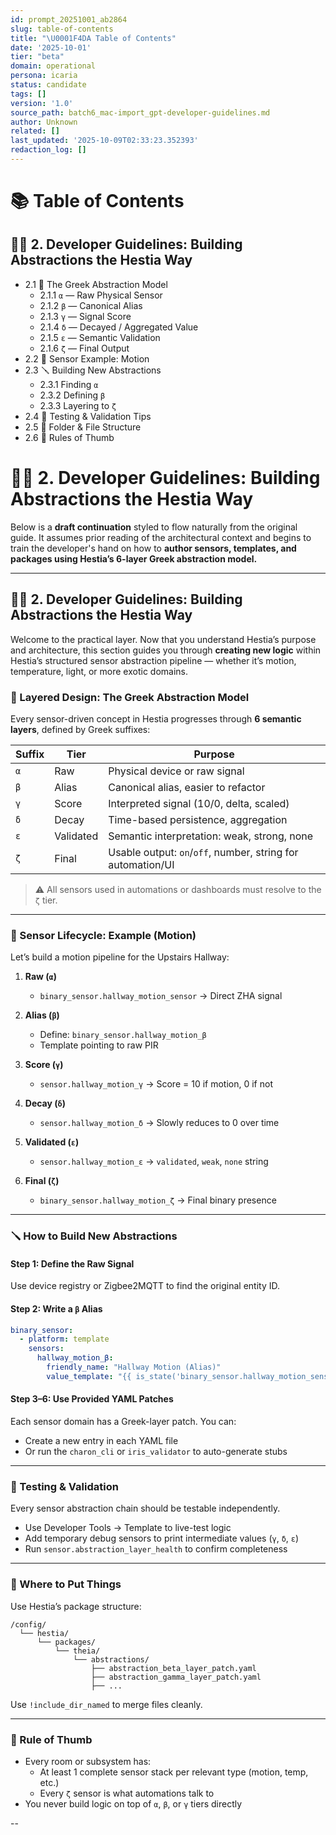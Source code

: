 ```yaml
---
id: prompt_20251001_ab2864
slug: table-of-contents
title: "\U0001F4DA Table of Contents"
date: '2025-10-01'
tier: "beta"
domain: operational
persona: icaria
status: candidate
tags: []
version: '1.0'
source_path: batch6_mac-import_gpt-developer-guidelines.md
author: Unknown
related: []
last_updated: '2025-10-09T02:33:23.352393'
redaction_log: []
---
```


# 📚 Table of Contents

## 🧑‍💻 2. Developer Guidelines: Building Abstractions the Hestia Way
- 2.1 🧠 The Greek Abstraction Model
  - 2.1.1 `α` — Raw Physical Sensor
  - 2.1.2 `β` — Canonical Alias
  - 2.1.3 `γ` — Signal Score
  - 2.1.4 `δ` — Decayed / Aggregated Value
  - 2.1.5 `ε` — Semantic Validation
  - 2.1.6 `ζ` — Final Output
- 2.2 🧱 Sensor Example: Motion
- 2.3 🪛 Building New Abstractions
  - 2.3.1 Finding `α`
  - 2.3.2 Defining `β`
  - 2.3.3 Layering to `ζ`
- 2.4 🧪 Testing & Validation Tips
- 2.5 📁 Folder & File Structure
- 2.6 🧠 Rules of Thumb


# 🧑‍💻 2. Developer Guidelines: Building Abstractions the Hestia Way

Below is a **draft continuation** styled to flow naturally from the original guide. It assumes prior reading of the architectural context and begins to train the developer's hand on how to **author sensors, templates, and packages using Hestia’s 6-layer Greek abstraction model.**

---

## 🧑‍💻 2. Developer Guidelines: Building Abstractions the Hestia Way

Welcome to the practical layer. Now that you understand Hestia’s purpose and architecture, this section guides you through **creating new logic** within Hestia’s structured sensor abstraction pipeline — whether it’s motion, temperature, light, or more exotic domains.

### 🧱 Layered Design: The Greek Abstraction Model

Every sensor-driven concept in Hestia progresses through **6 semantic layers**, defined by Greek suffixes:

| Suffix | Tier | Purpose |
|--------|------|---------|
| `α`    | Raw       | Physical device or raw signal |
| `β`    | Alias     | Canonical alias, easier to refactor |
| `γ`    | Score     | Interpreted signal (10/0, delta, scaled) |
| `δ`    | Decay     | Time-based persistence, aggregation |
| `ε`    | Validated | Semantic interpretation: weak, strong, none |
| `ζ`    | Final     | Usable output: `on`/`off`, number, string for automation/UI |

> ⚠️ All sensors used in automations or dashboards must resolve to the `ζ` tier.

---

### 🧰 Sensor Lifecycle: Example (Motion)

Let’s build a motion pipeline for the Upstairs Hallway:

1. **Raw (`α`)**
   - `binary_sensor.hallway_motion_sensor` → Direct ZHA signal

2. **Alias (`β`)**
   - Define: `binary_sensor.hallway_motion_β`
   - Template pointing to raw PIR

3. **Score (`γ`)**
   - `sensor.hallway_motion_γ` → Score = 10 if motion, 0 if not

4. **Decay (`δ`)**
   - `sensor.hallway_motion_δ` → Slowly reduces to 0 over time

5. **Validated (`ε`)**
   - `sensor.hallway_motion_ε` → `validated`, `weak`, `none` string

6. **Final (`ζ`)**
   - `binary_sensor.hallway_motion_ζ` → Final binary presence

---

### 🪛 How to Build New Abstractions

#### Step 1: Define the Raw Signal
Use device registry or Zigbee2MQTT to find the original entity ID.

#### Step 2: Write a `β` Alias
```yaml
binary_sensor:
  - platform: template
    sensors:
      hallway_motion_β:
        friendly_name: "Hallway Motion (Alias)"
        value_template: "{{ is_state('binary_sensor.hallway_motion_sensor', 'on') }}"
```

#### Step 3–6: Use Provided YAML Patches
Each sensor domain has a Greek-layer patch. You can:
- Create a new entry in each YAML file
- Or run the `charon_cli` or `iris_validator` to auto-generate stubs

---

### 🧪 Testing & Validation

Every sensor abstraction chain should be testable independently.

- Use Developer Tools → Template to live-test logic
- Add temporary debug sensors to print intermediate values (`γ`, `δ`, `ε`)
- Run `sensor.abstraction_layer_health` to confirm completeness

---

### 📁 Where to Put Things

Use Hestia’s package structure:

```
/config/
  └── hestia/
      └── packages/
          └── theia/
              └── abstractions/
                  ├── abstraction_beta_layer_patch.yaml
                  ├── abstraction_gamma_layer_patch.yaml
                  ├── ...
```

Use `!include_dir_named` to merge files cleanly.

---

### 🧠 Rule of Thumb

- Every room or subsystem has:
  - At least 1 complete sensor stack per relevant type (motion, temp, etc.)
  - Every `ζ` sensor is what automations talk to
- You never build logic on top of `α`, `β`, or `γ` tiers directly

--
